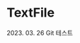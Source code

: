 # TextFile
<!DOCTYPE html>
<html lang="en">
<head>
    <meta charset="UTF-8">
    <title>2023.03.26</title>
</head>
<body>
    2023. 03. 26 Git 테스트
</body>
</html>
